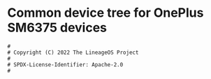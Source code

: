 # Common device tree for OnePlus SM6375 devices

```
#
# Copyright (C) 2022 The LineageOS Project
#
# SPDX-License-Identifier: Apache-2.0
#
```
